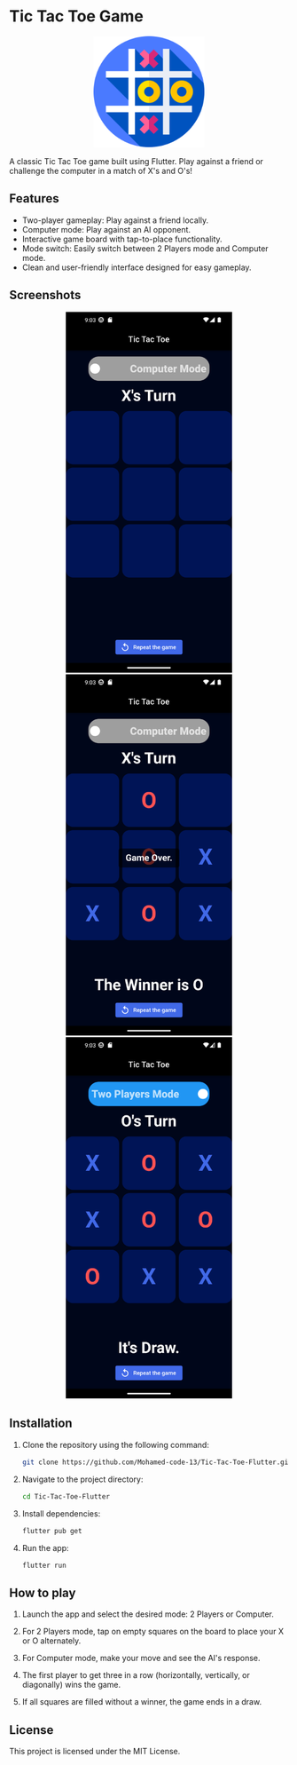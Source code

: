 # Tic Tac Toe Game

<p align="center"><img src="assets/logo.png" width = 200></p>

A classic Tic Tac Toe game built using Flutter. Play against a friend or challenge the computer in a match of X's and O's!

## Features

- Two-player gameplay: Play against a friend locally.
- Computer mode: Play against an AI opponent.
- Interactive game board with tap-to-place functionality.
- Mode switch: Easily switch between 2 Players mode and Computer mode.
- Clean and user-friendly interface designed for easy gameplay.

## Screenshots

<div align="center">
  <img src="assets/screen1.png" alt="Home Screen" width="300"/>
  <img src="assets/screen2.png" alt="Home Screen" width="300"/>
  <img src="assets/screen3.png" alt="Home Screen" width="300"/>
</div>

## Installation

1. Clone the repository using the following command:

   ```bash
   git clone https://github.com/Mohamed-code-13/Tic-Tac-Toe-Flutter.git
   ```

2. Navigate to the project directory:

   ```bash
   cd Tic-Tac-Toe-Flutter
   ```

3. Install dependencies:

   ```bash
   flutter pub get
   ```

4. Run the app:
   ```bash
   flutter run
   ```

## How to play

1. Launch the app and select the desired mode: 2 Players or Computer.

2. For 2 Players mode, tap on empty squares on the board to place your X or O alternately.

3. For Computer mode, make your move and see the AI's response.

4. The first player to get three in a row (horizontally, vertically, or diagonally) wins the game.

5. If all squares are filled without a winner, the game ends in a draw.

## License

This project is licensed under the MIT License.
